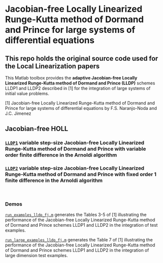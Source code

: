 # Jacobian-free Locally Linearized Runge-Kutta method of Dormand and Prince for large systems of differential equations

## This repo holds the original source code used for the Local Linearization papers

This Matlab toolbox provides the <strong>adaptive Jacobian-free Locally Linearized Runge-Kutta method of Dormand and Prince (LLDP)</strong> schemes LLDP1 and LLDP2 described in [1] for the integration of large systems of initial value problems.

[1] Jacobian-free Locally Linearized Runge-Kutta method of Dormand and Prince for large systems of differential equations
    by F.S. Naranjo-Noda and J.C. Jimenez
## <strong>Jacobian-free HOLL</strong>

### [```LLDP1```](./llint/LLDP1.m) variable step-size Jacobian-free Locally Linearized Runge-Kutta method of Dormand and Prince with variable order finite difference in the Arnoldi algorithm

### [```LLDP2```](./llint/LLDP2.m) variable step-size Jacobian-free Locally Linearized Runge-Kutta method of Dormand and Prince with fixed order 1 finite difference in the Arnoldi algorithm

<br/>

### <strong>Demos</strong>

[`run_examples_lldp_fj.m`](./demo/run_examples_lldp_fj.m) generates the Tables 3-5 of [1] illustrating the performance of the Jacobian-free Locally Linearized Runge-Kutta method of Dormand and Prince schemes LLDP1 and LLDP2 in the integration of test examples.

[`run_large_examples_lldp_fj.m`](./demo/run_large_examples_lldp_fj.m) generates the Table 7 of [1] illustrating the performance of the Jacobian-free Locally Linearized Runge-Kutta method of Dormand and Prince schemes LLDP1 and LLDP2 in the integration of large dimension test examples.
